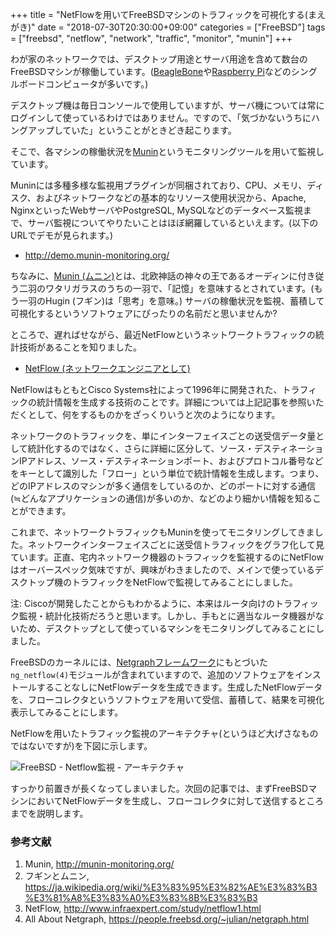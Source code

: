 +++
title = "NetFlowを用いてFreeBSDマシンのトラフィックを可視化する(まえがき)"
date = "2018-07-30T20:30:00+09:00"
categories = ["FreeBSD"]
tags = ["freebsd", "netflow", "network", "traffic", "monitor", "munin"]
+++

わが家のネットワークでは、デスクトップ用途とサーバ用途を含めて数台のFreeBSDマシンが稼働しています。([BeagleBone](https://beagleboard.org/black)や[Raspberry Pi](https://www.raspberrypi.org/)などのシングルボードコンピュータが多いです。)

デスクトップ機は毎日コンソールで使用していますが、サーバ機については常にログインして使っているわけではありません。ですので、「気づかないうちにハングアップしていた」ということがときどき起こります。

そこで、各マシンの稼働状況を[Munin](http://munin-monitoring.org/)というモニタリングツールを用いて監視しています。

Muninには多種多様な監視用プラグインが同梱されており、CPU、メモリ、ディスク、およびネットワークなどの基本的なリソース使用状況から、Apache, NginxといったWebサーバやPostgreSQL, MySQLなどのデータベース監視まで、サーバ監視についてやりたいことはほぼ網羅しているといえます。(以下のURLでデモが見られます。)

- http://demo.munin-monitoring.org/

ちなみに、[Munin (ムニン)](https://ja.wikipedia.org/wiki/%E3%83%95%E3%82%AE%E3%83%B3%E3%81%A8%E3%83%A0%E3%83%8B%E3%83%B3)とは、北欧神話の神々の王であるオーディンに付き従う二羽のワタリガラスのうちの一羽で、「記憶」を意味するとされています。(もう一羽のHugin (フギン)は「思考」を意味。) サーバの稼働状況を監視、蓄積して可視化するというソフトウェアにぴったりの名前だと思いませんか?

<!--
監視対象のマシンが特定の状況になったとき、たとえば、一定時間内にマシンからの応答が返ってこないときに、その事実をアラートとしてメールやチャットで通知する機能がない、というのがMuninの少々不満な点ではありますが、それ以外は非常によくできたソフトウェアで満足して使っています。(作者さまに感謝!)
-->

ところで、遅ればせながら、最近NetFlowというネットワークトラフィックの統計技術があることを知りました。

- [NetFlow (ネットワークエンジニアとして)](http://www.infraexpert.com/study/netflow1.html)

NetFlowはもともとCisco Systems社によって1996年に開発された、トラフィックの統計情報を生成する技術のことです。詳細については上記記事を参照いただくとして、何をするものかをざっくりいうと次のようになります。

ネットワークのトラフィックを、単にインターフェイスごとの送受信データ量として統計化するのではなく、さらに詳細に区分して、ソース・デスティネーションIPアドレス、ソース・デスティネーションポート、およびプロトコル番号などをキーとして識別した「フロー」という単位で統計情報を生成します。つまり、どのIPアドレスのマシンが多く通信をしているのか、どのポートに対する通信(≒どんなアプリケーションの通信)が多いのか、などのより細かい情報を知ることができます。

これまで、ネットワークトラフィックもMuninを使ってモニタリングしてきました。ネットワークインターフェイスごとに送受信トラフィックをグラフ化して見ています。正直、宅内ネットワーク機器のトラフィックを監視するのにNetFlowはオーバースペック気味ですが、興味がわきましたので、メインで使っているデスクトップ機のトラフィックをNetFlowで監視してみることにしました。

注: Ciscoが開発したことからもわかるように、本来はルータ向けのトラフィック監視・統計化技術だろうと思います。しかし、手もとに適当なルータ機器がないため、デスクトップとして使っているマシンをモニタリングしてみることにしました。

FreeBSDのカーネルには、[Netgraphフレームワーク](https://people.freebsd.org/~julian/netgraph.html)にもとづいた`ng_netflow(4)`モジュールが含まれていますので、追加のソフトウェアをインストールすることなしにNetFlowデータを生成できます。生成したNetFlowデータを、フローコレクタというソフトウェアを用いて受信、蓄積して、結果を可視化表示してみることにします。

NetFlowを用いたトラフィック監視のアーキテクチャ(というほど大げさなものではないですが)を下図に示します。

![FreeBSD - Netflow監視 - アーキテクチャ](/img/freebsd/freebsd-netflow-monitoring.png)

すっかり前置きが長くなってしまいました。次回の記事では、まずFreeBSDマシンにおいてNetFlowデータを生成し、フローコレクタに対して送信するところまでを説明します。

### 参考文献
1. Munin, http://munin-monitoring.org/
1. フギンとムニン, https://ja.wikipedia.org/wiki/%E3%83%95%E3%82%AE%E3%83%B3%E3%81%A8%E3%83%A0%E3%83%8B%E3%83%B3
1. NetFlow, http://www.infraexpert.com/study/netflow1.html
1. All About Netgraph, https://people.freebsd.org/~julian/netgraph.html
